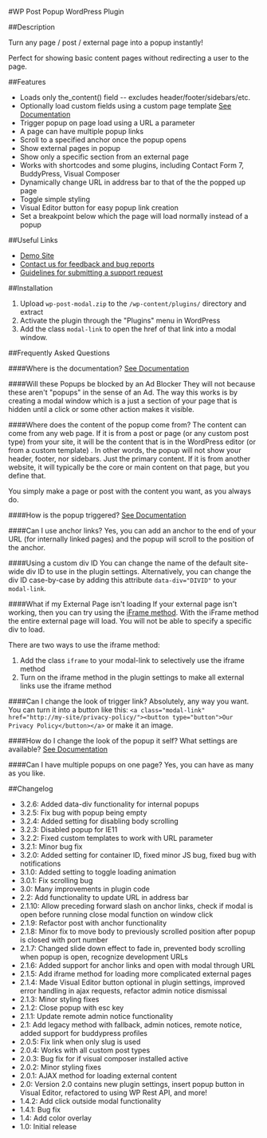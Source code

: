 #WP Post Popup WordPress Plugin

##Description

Turn any page / post / external page into a popup instantly!

Perfect for showing basic content pages without redirecting a user to the page.

##Features

 * Loads only the_content() field -- excludes header/footer/sidebars/etc.
 * Optionally load custom fields using a custom page template [See Documentation](https://allurewebsolutions.com/open-wordpress-post-modal-without-plugin#customize)
 * Trigger popup on page load using a URL a parameter
 * A page can have multiple popup links
 * Scroll to a specified anchor once the popup opens
 * Show external pages in popup
 * Show only a specific section from an external page
 * Works with shortcodes and some plugins, including Contact Form 7, BuddyPress, Visual Composer
 * Dynamically change URL in address bar to that of the the popped up page
 * Toggle simple styling
 * Visual Editor button for easy popup link creation
 * Set a breakpoint below which the page will load normally instead of a popup

##Useful Links

* [Demo Site](https://wp-post-modal.allureprojects.com/)
* [Contact us for feedback and bug reports](https://allurewebsolutions.com/contact) 
* [Guidelines for submitting a support request](https://allurewebsolutions.com/open-wordpress-post-modal-without-plugin#support)


##Installation

1. Upload `wp-post-modal.zip` to the `/wp-content/plugins/` directory and extract
2. Activate the plugin through the "Plugins" menu in WordPress
3. Add the class `modal-link` to open the href of that link into a modal window.

##Frequently Asked Questions

####Where is the documentation?
[See Documentation](http://wp-post-modal.allureprojects.com/documentation)

####Will these Popups be blocked by an Ad Blocker
They will not because these aren't "popups" in the sense of an Ad. The way this works is by creating a modal window which is a just a section of your page that is hidden until a click or some other action makes it visible.

####Where does the content of the popup come from?
The content can come from any web page. If it is from a post or page (or any custom post type) from your site, it will
be the content that is in the WordPress editor (or from a custom template) . In other words, the popup will not show
your header, footer, nor sidebars. Just the primary content. If it is from another website, it will typically be the
core or main content on that page, but you define that.

You simply make a page or post with the content you want, as you always do.

####How is the popup triggered?
[See Documentation](http://wp-post-modal.allureprojects.com/documentation)

####Can I use anchor links?
Yes, you can add an anchor to the end of your URL (for internally linked pages) and the popup will scroll to the
position of the anchor.

####Using a custom div ID
You can change the name of the default site-wide div ID to use in the plugin settings. Alternatively, you can change the div ID case-by-case by adding this attribute `data-div="DIVID"` to your `modal-link`.

####What if my External Page isn't loading
If your external page isn't working, then you can try using the [iFrame method](http://wp-post-modal.allureprojects.com/documentation). With the iFrame method the entire external page will load. You will not be able to specify a specific div to load.

There are two ways to use the iframe method:

1. Add the class `iframe` to your modal-link to selectively use the iframe method
1. Turn on the iframe method in the plugin settings to make all external links use the iframe method

####Can I change the look of trigger link?
Absolutely, any way you want. You can turn it into a button like this: `<a class="modal-link" href="http://my-site/privacy-policy/"><button type="button">Our Privacy Policy</button></a>` or make it an image.

####How do I change the look of the popup it self? What settings are available?
[See Documentation](http://wp-post-modal.allureprojects.com/documentation)

####Can I have multiple popups on one page?
Yes, you can have as many as you like.

##Changelog

* 3.2.6: Added data-div functionality for internal popups
* 3.2.5: Fix bug with popup being empty
* 3.2.4: Added setting for disabling body scrolling
* 3.2.3: Disabled popup for IE11
* 3.2.2: Fixed custom templates to work with URL parameter
* 3.2.1: Minor bug fix 
* 3.2.0: Added setting for container ID, fixed minor JS bug, fixed bug with notifications
* 3.1.0: Added setting to toggle loading animation
* 3.0.1: Fix scrolling bug
* 3.0: Many improvements in plugin code
* 2.2: Add functionality to update URL in address bar
* 2.1.10: Allow preceding forward slash on anchor links, check if modal is open before running close modal function on window click
* 2.1.9: Refactor post with anchor functionality
* 2.1.8: Minor fix to move body to previously scrolled position after popup is closed
with port number
* 2.1.7: Changed slide down effect to fade in, prevented body scrolling when popup is open, recognize development URLs
* 2.1.6: Added support for anchor links and open with modal through URL
* 2.1.5: Add iframe method for loading more complicated external pages
* 2.1.4: Made Visual Editor button optional in plugin settings, improved error handling in ajax requests, refactor admin notice dismissal
* 2.1.3: Minor styling fixes
* 2.1.2: Close popup with esc key
* 2.1.1: Update remote admin notice functionality
* 2.1: Add legacy method with fallback, admin notices, remote notice, added support for buddypress profiles
* 2.0.5: Fix link when only slug is used
* 2.0.4: Works with all custom post types
* 2.0.3: Bug fix for if visual composer installed active
* 2.0.2: Minor styling fixes
* 2.0.1: AJAX method for loading external content
* 2.0: Version 2.0 contains new plugin settings, insert popup button in Visual Editor, refactored to using WP Rest API, and more!
* 1.4.2: Add click outside modal functionality
* 1.4.1: Bug fix
* 1.4: Add color overlay
* 1.0: Initial release
